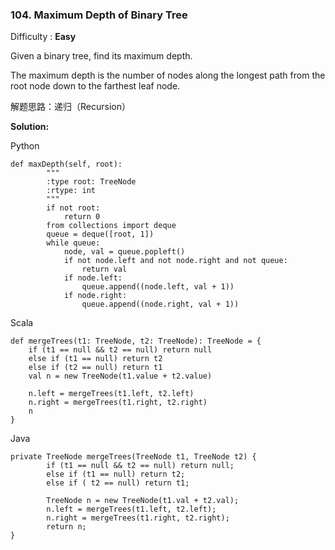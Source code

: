 ### 104. Maximum Depth of Binary Tree

Difficulty : **Easy**



Given a binary tree, find its maximum depth.

The maximum depth is the number of nodes along the longest path from the root node down to the farthest leaf node.

解题思路：递归（Recursion）

**Solution:**

Python

```
def maxDepth(self, root):
        """
        :type root: TreeNode
        :rtype: int
        """
        if not root:
            return 0
        from collections import deque
        queue = deque([root, 1])
        while queue:
            node, val = queue.popleft()
            if not node.left and not node.right and not queue:
                return val
            if node.left:
                queue.append((node.left, val + 1))
            if node.right:
                queue.append((node.right, val + 1))
```

Scala

```
def mergeTrees(t1: TreeNode, t2: TreeNode): TreeNode = {
    if (t1 == null && t2 == null) return null
    else if (t1 == null) return t2
    else if (t2 == null) return t1
    val n = new TreeNode(t1.value + t2.value)

    n.left = mergeTrees(t1.left, t2.left)
    n.right = mergeTrees(t1.right, t2.right)
    n
}
```

Java

```
private TreeNode mergeTrees(TreeNode t1, TreeNode t2) {
        if (t1 == null && t2 == null) return null;
        else if (t1 == null) return t2;
        else if ( t2 == null) return t1;

        TreeNode n = new TreeNode(t1.val + t2.val);
        n.left = mergeTrees(t1.left, t2.left);
        n.right = mergeTrees(t1.right, t2.right);
        return n;
}
```



